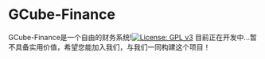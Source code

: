 # GCube-Finance
GCube-Finance是一个自由的财务系统!<a href="https://www.gnu.org/licenses/gpl-3.0.html"><img src="https://shields.io/github/license/1Panel-dev/1Panel?color=%231890FF" alt="License: GPL v3"></a>
目前正在开发中...暂不具备实用价值，希望您能加入我们，与我们一同构建这个项目！
